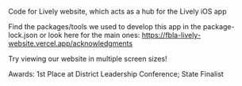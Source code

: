 Code for Lively website, which acts as a hub for the Lively iOS app

Find the packages/tools we used to develop this app in the package-lock.json or look here for the main ones: https://fbla-lively-website.vercel.app/acknowledgments

Try viewing our website in multiple screen sizes!

Awards: 1st Place at District Leadership Conference; State Finalist
